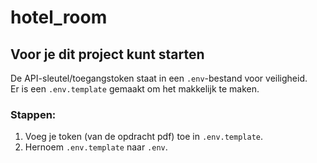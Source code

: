 # hotel_room

## Voor je dit project kunt starten
De API-sleutel/toegangstoken staat in een `.env`-bestand voor veiligheid.  
Er is een `.env.template` gemaakt om het makkelijk te maken.  

### Stappen:
1. Voeg je token (van de opdracht pdf) toe in `.env.template`.
2. Hernoem `.env.template` naar `.env`.